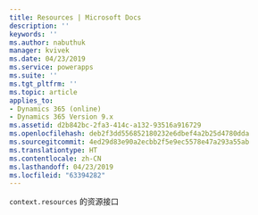 ```yaml
---
title: Resources | Microsoft Docs
description: ''
keywords: ''
ms.author: nabuthuk
manager: kvivek
ms.date: 04/23/2019
ms.service: powerapps
ms.suite: ''
ms.tgt_pltfrm: ''
ms.topic: article
applies_to:
- Dynamics 365 (online)
- Dynamics 365 Version 9.x
ms.assetid: d2b842bc-2fa3-414c-a132-93516a916729
ms.openlocfilehash: deb2f3dd556852180232e6dbef4a2b25d4780dda
ms.sourcegitcommit: 4ed29d83e90a2ecbb2f5e9ec5578e47a293a55ab
ms.translationtype: HT
ms.contentlocale: zh-CN
ms.lasthandoff: 04/23/2019
ms.locfileid: "63394282"
---
```

`context.resources` 的资源接口
